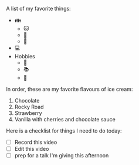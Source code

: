 A list of my favorite things:
* 👪
  * 🐱
  * 🐶
  * 👶
* 💻
*  Hobbies
   * 🥘
   * 📚
   * 🥾

In order, these are my favorite flavours of ice cream:
1. Chocolate
2. Rocky Road
3. Strawberry
4. Vanilla with cherries and chocolate sauce

Here is a checklist for things I need to do today:
- [ ] Record this video
- [ ] Edit this video
- [ ] prep for a talk I'm giving this afternoon
